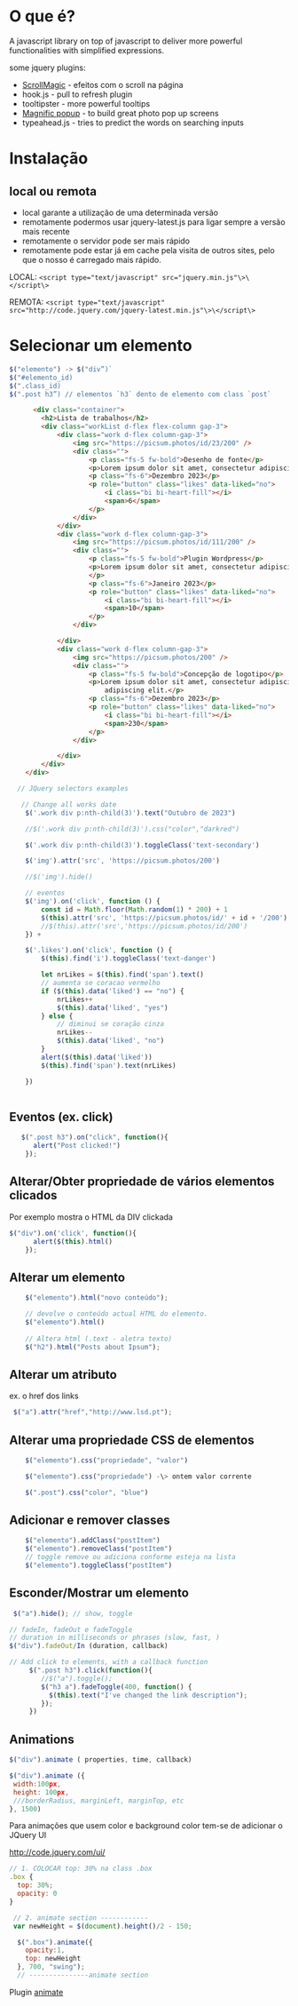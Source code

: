 # O que é?

A javascript library on top of javascript to deliver more powerful functionalities with simplified expressions.

some jquery plugins:

- [ScrollMagic](https://scrollmagic.io) - efeitos com o scroll na página 
- hook.js - pull to refresh plugin 
- tooltipster - more powerful tooltips 
- [Magnific popup](https://dimsemenov.com/plugins/magnific-popup/) - to build great photo pop up screens 
- typeahead.js - tries to predict the words on searching inputs 

# Instalação

## local ou remota

- local garante a utilização de uma determinada versão 
- remotamente podermos usar jquery-latest.js para ligar sempre a versão mais recente
- remotamente o servidor pode ser mais rápido
- remotamente pode estar já em cache pela visita de outros sites, pelo que o nosso é carregado mais rápido.

LOCAL: 
`<script type="text/javascript" src="jquery.min.js"\>\</script\>`

REMOTA: 
`<script type="text/javascript" src="http://code.jquery.com/jquery-latest.min.js"\>\</script\>`

# Selecionar um elemento

```js
$("elemento") -> $("div”)`
$("#elemento_id)
$(".class_id)
$(".post h3”) // elementos `h3` dento de elemento com class `post`
```

```html
      <div class="container">
        <h2>Lista de trabalhos</h2>
        <div class="workList d-flex flex-column gap-3">
            <div class="work d-flex column-gap-3">
                <img src="https://picsum.photos/id/23/200" />
                <div class="">
                    <p class="fs-5 fw-bold">Desenho de fonte</p>
                    <p>Lorem ipsum dolor sit amet, consectetur adipiscing elit.</p>
                    <p class="fs-6">Dezembro 2023</p>
                    <p role="button" class="likes" data-liked="no">
                        <i class="bi bi-heart-fill"></i>
                        <span>6</span>
                    </p>
                </div>
            </div>
            <div class="work d-flex column-gap-3">
                <img src="https://picsum.photos/id/111/200" />
                <div class="">
                    <p class="fs-5 fw-bold">Plugin Wordpress</p>
                    <p>Lorem ipsum dolor sit amet, consectetur adipiscing elit.dolor sit amet, consectetur adipiscing.
                    </p>
                    <p class="fs-6">Janeiro 2023</p>
                    <p role="button" class="likes" data-liked="no">
                        <i class="bi bi-heart-fill"></i>
                        <span>10</span>
                    </p>
                </div>

            </div>
            <div class="work d-flex column-gap-3">
                <img src="https://picsum.photos/200" />
                <div class="">
                    <p class="fs-5 fw-bold">Concepção de logotipo</p>
                    <p>Lorem ipsum dolor sit amet, consectetur adipiscing elit.Lorem ipsum dolor sit amet, consectetur
                        adipiscing elit.</p>
                    <p class="fs-6">Dezembro 2023</p>
                    <p role="button" class="likes" data-liked="no">
                        <i class="bi bi-heart-fill"></i>
                        <span>230</span>
                    </p>
                </div>

            </div>
        </div>
    </div>
```
```js
  // JQuery selectors examples

   // Change all works date
	$('.work div p:nth-child(3)').text("Outubro de 2023")

	//$('.work div p:nth-child(3)').css("color","darkred")

	$('.work div p:nth-child(3)').toggleClass('text-secondary')

	$('img').attr('src', 'https://picsum.photos/200')

	//$('img').hide()

	// eventos
	$('img').on('click', function () {
		const id = Math.floor(Math.random(1) * 200) + 1
		$(this).attr('src', 'https://picsum.photos/id/' + id + '/200')
		//$(this).attr('src','https://picsum.photos/id/200')
	}) +

	$('.likes').on('click', function () {
		$(this).find('i').toggleClass('text-danger')

		let nrLikes = $(this).find('span').text()
		// aumenta se coracao vermelho
		if ($(this).data('liked') == "no") {
			nrLikes++
			$(this).data('liked', "yes")
		} else {
			// diminui se coração cinza
			nrLikes--
			$(this).data('liked', "no")
		}
		alert($(this).data('liked'))
		$(this).find('span').text(nrLikes)

	})



```

## Eventos (ex. click) 

```js
   $(".post h3").on("click", function(){
      alert("Post clicked!")
    });
```

## Alterar/Obter propriedade de vários elementos clicados

Por exemplo mostra o HTML da DIV clickada

```js
$("div").on('click', function(){
      alert($(this).html()
    });
```

## Alterar um elemento

```js
	$("elemento").html("novo conteúdo");

	// devolve o conteúdo actual HTML do elemento.
	$("elemento").html()
	
	// Altera html (.text - aletra texto)
	$("h2").html("Posts about Ipsum");
```

## Alterar um atributo

ex. o href dos links

```js
 $("a").attr("href","http://www.lsd.pt");
```

## Alterar uma propriedade CSS de elementos

```js
	$("elemento").css("propriedade", "valor")

	$("elemento").css("propriedade") -\> ontem valor corrente

	$(".post").css("color", "blue")
```

## Adicionar e remover classes


```js
	$("elemento").addClass("postItem")
	$("elemento").removeClass("postItem")
	// toggle remove ou adiciona conforme esteja na lista
	$("elemento").toggleClass("postItem")

```

## Esconder/Mostrar um elemento 

```js
 $("a").hide(); // show, toggle
```


```js
// fadeIn, fadeOut e fadeToggle
// duration in milliseconds or phrases (slow, fast, )
$("div").fadeOut/In (duration, callback)

// Add click to elements, with a callback function
     $(".post h3").click(function(){
        //$("a").toggle();
        $("h3 a").fadeToggle(400, function() {
          $(this).text("I've changed the link description");
        });
     })
```

## Animations
```javascript
$("div").animate ( properties, time, callback)

$("div").animate ({
 width:100px,
 height: 100px,
 ///borderRadius, marginLeft, marginTop, etc
}, 1500)
```

Para animações que usem color e background color tem-se de adicionar o JQuery UI

<http://code.jquery.com/ui/>

```js
// 1. COLOCAR top: 30% na class .box 
.box {
  top: 30%;
  opacity: 0
}

 // 2. animate section ------------
 var newHeight = $(document).height()/2 - 150;

  $(".box").animate({
    opacity:1,
    top: newHeight
  }, 700, "swing");
  // ---------------animate section 


```

Plugin [animate](https://animate.style)